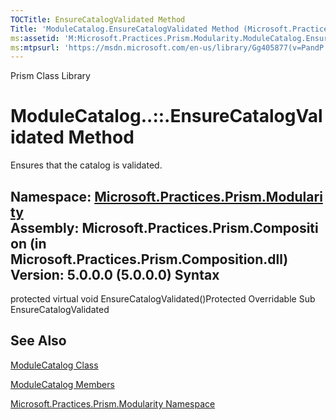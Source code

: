 ```yaml
---
TOCTitle: EnsureCatalogValidated Method
Title: 'ModuleCatalog.EnsureCatalogValidated Method (Microsoft.Practices.Prism.Modularity)'
ms:assetid: 'M:Microsoft.Practices.Prism.Modularity.ModuleCatalog.EnsureCatalogValidated'
ms:mtpsurl: 'https://msdn.microsoft.com/en-us/library/Gg405877(v=PandP.50)'
---
```


Prism Class Library

ModuleCatalog..::.EnsureCatalogValidated Method
===============================================

Ensures that the catalog is validated.

**Namespace:** [Microsoft.Practices.Prism.Modularity](https://msdn.microsoft.com/n:microsoft.practices.prism.modularity)
**Assembly:** Microsoft.Practices.Prism.Composition (in Microsoft.Practices.Prism.Composition.dll) Version: 5.0.0.0 (5.0.0.0)
Syntax
------

<span id="syntaxToggle"></span>protected virtual void EnsureCatalogValidated()Protected Overridable Sub EnsureCatalogValidated

See Also
--------

<span id="seeAlsoToggle"></span>
[ModuleCatalog Class](https://msdn.microsoft.com/t:microsoft.practices.prism.modularity.modulecatalog)

[ModuleCatalog Members](https://msdn.microsoft.com/allmembers.t:microsoft.practices.prism.modularity.modulecatalog)

[Microsoft.Practices.Prism.Modularity Namespace](https://msdn.microsoft.com/n:microsoft.practices.prism.modularity)
